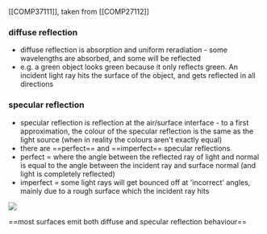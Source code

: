 [[COMP37111]], taken from [[COMP27112]]

### diffuse reflection
- diffuse reflection is absorption and uniform reradiation - some wavelengths are absorbed, and some will be reflected
- e.g. a green object looks green because it only reflects green. An incident light ray hits the surface of the object, and gets reflected in all directions

### specular reflection
- specular reflection is reflection at the air/surface interface - to a first approximation, the colour of the specular reflection is the same as the light source (when in reality the colours aren't exactly equal)
- there are ==perfect== and ==imperfect== specular reflections
- perfect = where the angle between the reflected ray of light and normal is equal to the angle between the incident ray and surface normal (and light is completely reflected)
- imperfect = some light rays will get bounced off at 'incorrect' angles, mainly due to a rough surface which the incident ray hits

![](https://i.imgur.com/jkeuUdZ.png)

==most surfaces emit both diffuse and specular reflection behaviour==